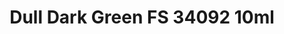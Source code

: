 ---
layout: product
title: "Dull Dark Green FS 34092 10ml"
price: "330" 
desc: "Acrylic Laquer 10mL"
img_path: "/assets/img/RC230.jpg"
brand: "AK "
available: false
special_offer: false
new: false
soon: false
cat: "020000"
subcat: "020200"
subsubcat: "020201"
sifra: "RC230"
popular: false
---
